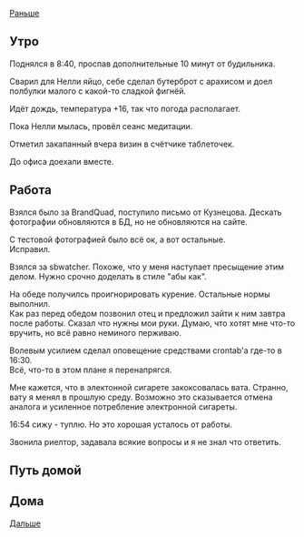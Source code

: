 [Раньше](2020.08.03.md)  
## Утро
Поднялся в 8:40, проспав дополнительные 10 минут от будильника.

Сварил для Нелли яйцо, себе сделал бутерброт с арахисом и доел полбулки малого с какой-то сладкой фигнёй.

Идёт дождь, температура +16, так что погода располагает.

Пока Нелли мылась, провёл сеанс медитации.

Отметил закапанный вчера визин в счётчике таблеточек.

До офиса доехали вместе.
## Работа
Взялся было за BrandQuad, поступило письмо от Кузнецова. Дескать фотографии обновляются в БД, но не обновляются на сайте.

С тестовой фотографией было всё ок, а вот остальные.  
Исправил.

Взялся за sbwatcher. Похоже, что у меня наступает пресыщение этим делом. Нужно срочно доделать в стиле "абы как".

На обеде получилсь проигнорировать курение. Остальные нормы выполнил.  
Как раз перед обедом позвонил отец и предложил зайти к ним завтра после работы. Сказал что нужны мои руки. Думаю, что хотят мне что-то вручить, но всё равно неминого перживаю.

Волевым усилием сделал оповещение средствами crontab'а где-то в 16:30.  
Всё, что-то в этом плане я перенапрягся.

Мне кажется, что в электонной сигарете закоксовалась вата. Странно, вату я менял в прошлую среду. Возможно это сказывается отмена аналога и усиленное потребление электронной сигареты.

16:54 сижу - туплю. Но это хорошая усталось от работы.

Звонила риелтор, задавала всякие вопросы и я не знал что ответить.
## Путь домой
## Дома
[Дальше](2020.08.05.md)